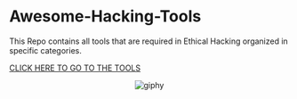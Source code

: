 # Awesome-Hacking-Tools
This Repo contains all tools that are required in Ethical Hacking organized in specific categories.

[CLICK HERE TO GO TO THE TOOLS](Awesome-Hacking-Tools.md)
<div align="center">
  
![giphy](https://media.giphy.com/media/oFDSjMfe11iiOgQRfY/giphy.gif)

</div>
